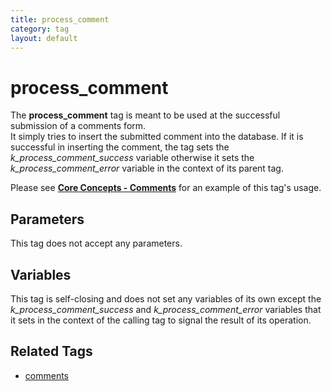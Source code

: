 ```yaml
---
title: process_comment
category: tag
layout: default
---
```


# process_comment

The **process\_comment** tag is meant to be used at the successful submission of a comments form.<br/>
It simply tries to insert the submitted comment into the database. If it is successful in inserting the comment, the tag sets the *k\_process\_comment\_success* variable otherwise it sets the *k\_process\_comment\_error* variable in the context of its parent tag.

Please see [**Core Concepts - Comments**](../../concepts/using-comments.html) for an example of this tag's usage.

## Parameters

This tag does not accept any parameters.

## Variables

This tag is self-closing and does not set any variables of its own except the *k\_process\_comment\_success* and *k\_process\_comment\_error* variables that it sets in the context of the calling tag to signal the result of its operation.

## Related Tags

*   [comments](../comments.html)
